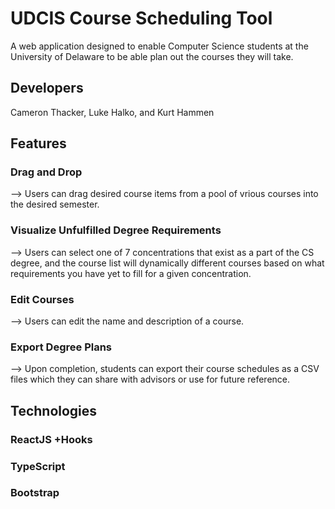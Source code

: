 # UDCIS Course Scheduling Tool
A web application designed to enable Computer Science students at the University of Delaware to be able plan out the courses they will take. 

## Developers
Cameron Thacker, Luke Halko, and Kurt Hammen

## Features
### Drag and Drop
--> Users can drag desired course items from a pool of vrious courses into the desired semester.

### Visualize Unfulfilled Degree Requirements
--> Users can select one of 7 concentrations that exist as a part of the CS degree, and the course list will dynamically different courses based on what requirements you have yet to fill for a given concentration.

### Edit Courses
--> Users can edit the name and description of a course.

### Export Degree Plans
--> Upon completion, students can export their course schedules as a CSV files which they can share with advisors or use for future reference. 

## Technologies
### ReactJS +Hooks
### TypeScript
### Bootstrap
